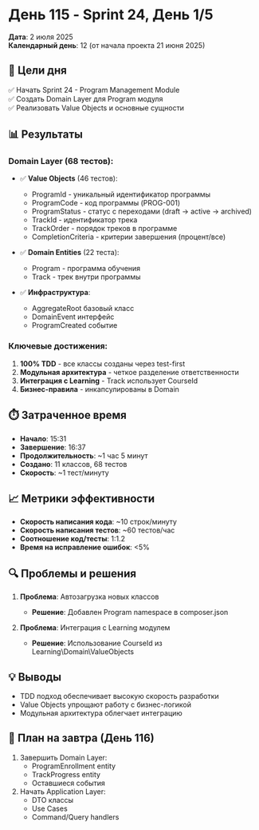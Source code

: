 # День 115 - Sprint 24, День 1/5

**Дата**: 2 июля 2025  
**Календарный день**: 12 (от начала проекта 21 июня 2025)

## 🎯 Цели дня
✅ Начать Sprint 24 - Program Management Module  
✅ Создать Domain Layer для Program модуля  
✅ Реализовать Value Objects и основные сущности

## 📊 Результаты

### Domain Layer (68 тестов):
- ✅ **Value Objects** (46 тестов):
  - ProgramId - уникальный идентификатор программы
  - ProgramCode - код программы (PROG-001)
  - ProgramStatus - статус с переходами (draft → active → archived)
  - TrackId - идентификатор трека
  - TrackOrder - порядок треков в программе
  - CompletionCriteria - критерии завершения (процент/все)

- ✅ **Domain Entities** (22 теста):
  - Program - программа обучения
  - Track - трек внутри программы

- ✅ **Инфраструктура**:
  - AggregateRoot базовый класс
  - DomainEvent интерфейс
  - ProgramCreated событие

### Ключевые достижения:
1. **100% TDD** - все классы созданы через test-first
2. **Модульная архитектура** - четкое разделение ответственности
3. **Интеграция с Learning** - Track использует CourseId
4. **Бизнес-правила** - инкапсулированы в Domain

## ⏱️ Затраченное время
- **Начало**: 15:31
- **Завершение**: 16:37
- **Продолжительность**: ~1 час 5 минут
- **Создано**: 11 классов, 68 тестов
- **Скорость**: ~1 тест/минуту

## 📈 Метрики эффективности
- **Скорость написания кода**: ~10 строк/минуту
- **Скорость написания тестов**: ~60 тестов/час
- **Соотношение код/тесты**: 1:1.2
- **Время на исправление ошибок**: <5%

## 🔍 Проблемы и решения
1. **Проблема**: Автозагрузка новых классов
   - **Решение**: Добавлен Program namespace в composer.json
   
2. **Проблема**: Интеграция с Learning модулем
   - **Решение**: Использование CourseId из Learning\Domain\ValueObjects

## 💡 Выводы
- TDD подход обеспечивает высокую скорость разработки
- Value Objects упрощают работу с бизнес-логикой
- Модульная архитектура облегчает интеграцию

## 🚀 План на завтра (День 116)
1. Завершить Domain Layer:
   - ProgramEnrollment entity
   - TrackProgress entity
   - Оставшиеся события
2. Начать Application Layer:
   - DTO классы
   - Use Cases
   - Command/Query handlers 